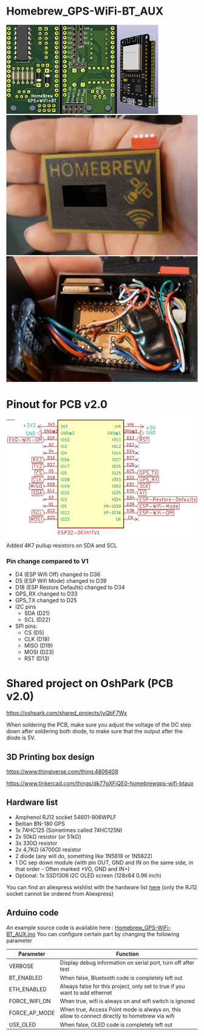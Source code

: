 # Homebrew_GPS-WiFi-BT_AUX
![Homebrew compact pcb design](./images/HomeBrew-pcb-design2.jpg)
![Homebrew in a compact box](./images/Homebrew.jpg)
![Homebrew inside the compact box](./images/Homebrew-inside.jpg)

# Pinout for PCB v2.0
![ESP32 Pinout](./images/pinout.png)

Added 4K7 pullup resistors on SDA and SCL

### Pin change compared to V1

- D4 (ESP Wifi Off) changed to D36
- D5 (ESP Wifi Mode) changed to D39
- D18 (ESP Restore Defaults) changed to D34
- GPS_RX changed to D33
- GPS_TX changed to D25
- I2C pins
    - SDA (D21)
    - SCL (D22)
- SPI pins:
    - CS (D5)
    - CLK (D18)
    - MISO (D19)
    - MOSI (D23)
    - RST (D13)

# Shared project on OshPark (PCB v2.0)
https://oshpark.com/shared_projects/jyQbF7Wx

When soldering the PCB, make sure you adjust the voltage of the DC step down after soldering both diode, to make sure that the output after the diode is 5V.


## 3D Printing box design
https://www.thingiverse.com/thing:4806408

https://www.tinkercad.com/things/dk77gXFjQE0-homebrewgps-wifi-btaux

## Hardware list
- Amphenol RJ12 socket 54601-906WPLF
- Beitian BN-180 GPS
- 1x 74HC125 (Sometimes called 74HC125N)
- 2x 50kΩ resistor (or 51kΩ)
- 3x 330Ω resistor
- 2x 4,7KΩ (4700Ω) resistor
- 2 diode (any will do, something like 1N5819 or 1N5822)
- 1 DC sep down module (with pin OUT, GND and IN on the same side, in that order - Often marked +VO, GND and IN+)
- Optional: 1x SSD1306 I2C OLED screen (128x64 0.96 inch)

You can find an aliexpress wishlist with the hardware list [here](https://s.click.aliexpress.com/e/_DBdeQVt) (only the RJ12 socket cannot be ordered from Aliexpress)

## Arduino code
An example source code is available here : [Homebrew_GPS-WiFi-BT_AUX.ino](Homebrew_GPS-WiFi-BT_AUX/Homebrew_GPS-WiFi-BT_AUX.ino) 
You can configure certain part by changing the following parameter

| Parameter  | Function |
| ------------- | ------------- |
| VERBOSE  | Display debug information on serial port, turn off after test  |
| BT_ENABLED  | When false, Bluetooth code is completely left out  |
| ETH_ENABLED  | Always false for this project, only set to true if you want to add ethernet  |
| FORCE_WIFI_ON  | When true, wifi is always on and wifi switch is ignored  |
| FORCE_AP_MODE  | When true, Access Point mode is always on, this allow to connect directly to homebrew via wifi  |
| USE_OLED  | When false, OLED code is completely left out  |
